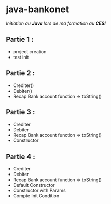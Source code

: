 # java-bankonet
_Initiation au **Java** lors de ma formation au **CESI**_ 
## **Partie 1 :**
 - project creation 
 - test init
## **Partie 2 :**
 - Crediter()
 - Debiter()
 - Recap Bank account function => toString()
## **Partie 3 :**
 - Crediter 
 - Debiter 
 - Recap Bank account function => toString()
 - Constructor
## **Partie 4 :**
 - Crediter 
 - Debiter 
 - Recap Bank account function => toString()
 - Default Constructor 
 - Constructor with Params 
 - Compte Init Condition
